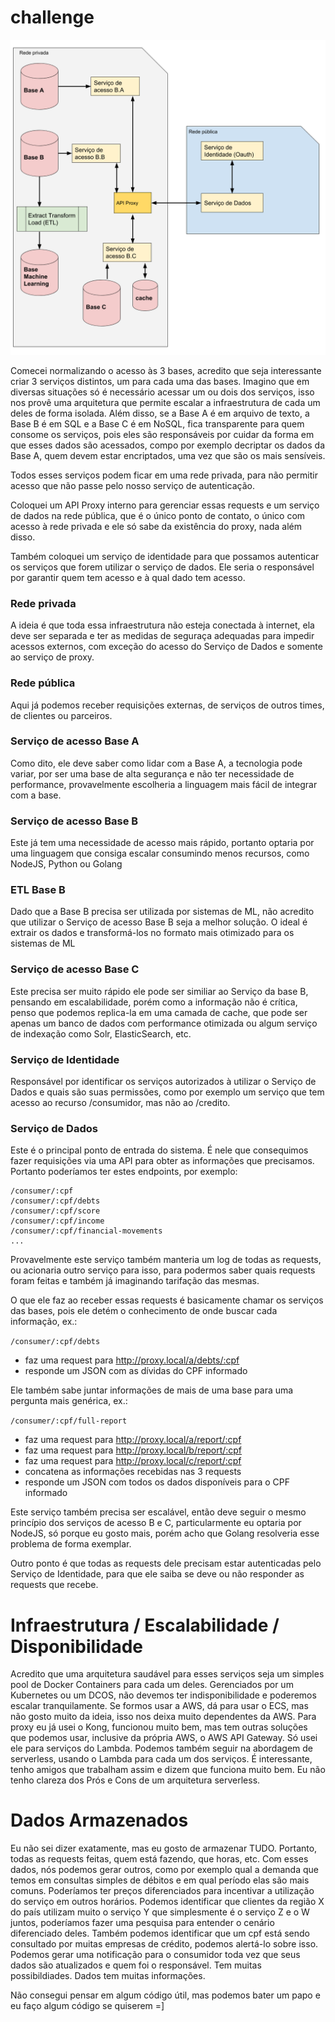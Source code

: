 # challenge
[diagram]: https://github.com/luizguilhermesj/challenge/blob/master/Solu%C3%A7%C3%A3o%201.png
![Diagrama da arquitetura][diagram]

Comecei normalizando o acesso às 3 bases, acredito que seja interessante criar 3 serviços distintos, um para cada uma das bases.
Imagino que em diversas situações só é necessário acessar um ou dois dos serviços, isso nos provê uma arquitetura que permite escalar a infraestrutura de cada um deles de forma isolada.
Além disso, se a Base A é em arquivo de texto, a Base B é em SQL e a Base C é em NoSQL, fica transparente para quem consome os serviços, pois eles são responsáveis por cuidar da forma em que esses dados são acessados, compo por exemplo decriptar os dados da Base A, quem devem estar encriptados, uma vez que são os mais sensíveis.

Todos esses serviços podem ficar em uma rede privada, para não permitir acesso que não passe pelo nosso serviço de autenticação.

Coloquei um API Proxy interno para gerenciar essas requests e um serviço de dados na rede pública, que é o único ponto de contato, o único com acesso à rede privada e ele só sabe da existência do proxy, nada além disso.

Também coloquei um serviço de identidade para que possamos autenticar os serviços que forem utilizar o serviço de dados. Ele seria o responsável por garantir quem tem acesso e à qual dado tem acesso.

### Rede privada
A ideia é que toda essa infraestrutura não esteja conectada à internet, ela deve ser separada e ter as medidas de seguraça adequadas para impedir acessos externos, com exceção do acesso do Serviço de Dados e somente ao serviço de proxy.

### Rede pública
Aqui já podemos receber requisições externas, de serviços de outros times, de clientes ou parceiros.

### Serviço de acesso Base A
Como dito, ele deve saber como lidar com a Base A, a tecnologia pode variar, por ser uma base de alta segurança e não ter necessidade de performance, provavelmente escolheria a linguagem mais fácil de integrar com a base.

### Serviço de acesso Base B
Este já tem uma necessidade de acesso mais rápido, portanto optaria por uma linguagem que consiga escalar consumindo menos recursos, como NodeJS, Python ou Golang

### ETL Base B
Dado que a Base B precisa ser utilizada por sistemas de ML, não acredito que utilizar o Serviço de acesso Base B seja a melhor solução. O ideal é extrair os dados e transformá-los no formato mais otimizado para os sistemas de ML

### Serviço de acesso Base C
Este precisa ser muito rápido ele pode ser similiar ao Serviço da base B, pensando em escalabilidade, porém como a informação não é crítica, penso que podemos replica-la em uma camada de cache, que pode ser apenas um banco de dados com performance otimizada ou algum serviço de indexação como Solr, ElasticSearch, etc.

### Serviço de Identidade
Responsável por identificar os serviços autorizados à utilizar o Serviço de Dados e quais são suas permissões, como por exemplo um serviço que tem acesso ao recurso /consumidor, mas não ao /credito.

### Serviço de Dados
Este é o principal ponto de entrada do sistema. É nele que consequimos fazer requisições via uma API para obter as informações que precisamos. Portanto poderíamos ter estes endpoints, por exemplo:

```
/consumer/:cpf
/consumer/:cpf/debts
/consumer/:cpf/score
/consumer/:cpf/income
/consumer/:cpf/financial-movements
...
```

Provavelmente este serviço também manteria um log de todas as requests, ou acionaria outro serviço para isso, para podermos saber quais requests foram feitas e  também já imaginando tarifação das mesmas.

O que ele faz ao receber essas requests é basicamente chamar os serviços das bases, pois ele detém o conhecimento de onde buscar cada informação, ex.:

`/consumer/:cpf/debts`
 - faz uma request para http://proxy.local/a/debts/:cpf
 - responde um JSON com as dívidas do CPF informado

Ele também sabe juntar informações de mais de uma base para uma pergunta mais genérica, ex.:

`/consumer/:cpf/full-report`
 - faz uma request para http://proxy.local/a/report/:cpf
 - faz uma request para http://proxy.local/b/report/:cpf
 - faz uma request para http://proxy.local/c/report/:cpf
 - concatena as informações recebidas nas 3 requests
 - responde um JSON com todos os dados disponíveis para o CPF informado

 Este serviço também precisa ser escalável, então deve seguir o mesmo princípio dos serviços de acesso B e C, particularmente eu optaria por NodeJS, só porque eu gosto mais, porém acho que Golang resolveria esse problema de forma exemplar.

 Outro ponto é que todas as requests dele precisam estar autenticadas pelo Serviço de Identidade, para que ele saiba se deve ou não responder as requests que recebe.


# Infraestrutura / Escalabilidade / Disponibilidade
Acredito que uma arquitetura saudável para esses serviços seja um simples pool de Docker Containers para cada um deles. Gerenciados por um Kubernetes ou um DCOS, não devemos ter indisponibilidade e poderemos escalar tranquilamente. Se formos usar a AWS, dá para usar o ECS, mas não gosto muito da ideia, isso nos deixa muito dependentes da AWS.
Para proxy eu já usei o Kong, funcionou muito bem, mas tem outras soluções que podemos usar, inclusive da própria AWS, o AWS API Gateway. Só usei ele para serviços do Lambda.
Podemos também seguir na abordagem de serverless, usando o Lambda para cada um dos serviços. É interessante, tenho amigos que trabalham assim e dizem que funciona muito bem. Eu não tenho clareza dos Prós e Cons de um arquitetura serverless.

# Dados Armazenados
Eu não sei dizer exatamente, mas eu gosto de armazenar TUDO.
Portanto, todas as requests feitas, quem está fazendo, que horas, etc.
Com esses dados, nós podemos gerar outros, como por exemplo qual a demanda que temos em consultas simples de débitos e em qual período elas são mais comuns. Poderíamos ter preços diferenciados para incentivar a utilização do serviço em outros horários.
Podemos identificar que clientes da região X do país utilizam muito o serviço Y que simplesmente é o serviço Z e o W juntos, poderíamos fazer uma pesquisa para entender o cenário diferenciado deles.
Também podemos identificar que um cpf está sendo consultado por muitas empresas de crédito, podemos alertá-lo sobre isso.
Podemos gerar uma notificação para o consumidor toda vez que seus dados são atualizados e quem foi o responsável.
Tem muitas possibildiades. Dados tem muitas informações.

Não consegui pensar em algum código útil, mas podemos bater um papo e eu faço algum código se quiserem =]

